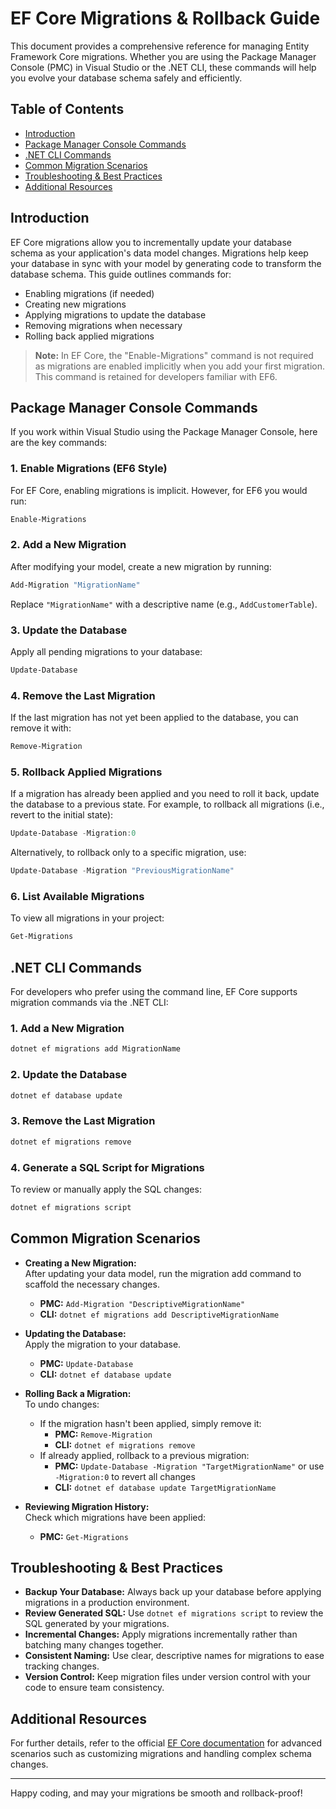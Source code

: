 ﻿# EF Core Migrations & Rollback Guide

This document provides a comprehensive reference for managing Entity Framework Core migrations. Whether you are using the Package Manager Console (PMC) in Visual Studio or the .NET CLI, these commands will help you evolve your database schema safely and efficiently.

## Table of Contents

- [Introduction](#introduction)
- [Package Manager Console Commands](#package-manager-console-commands)
- [.NET CLI Commands](#net-cli-commands)
- [Common Migration Scenarios](#common-migration-scenarios)
- [Troubleshooting & Best Practices](#troubleshooting--best-practices)
- [Additional Resources](#additional-resources)

## Introduction

EF Core migrations allow you to incrementally update your database schema as your application's data model changes. Migrations help keep your database in sync with your model by generating code to transform the database schema. This guide outlines commands for:
- Enabling migrations (if needed)
- Creating new migrations
- Applying migrations to update the database
- Removing migrations when necessary
- Rolling back applied migrations

> **Note:** In EF Core, the "Enable-Migrations" command is not required as migrations are enabled implicitly when you add your first migration. This command is retained for developers familiar with EF6.

## Package Manager Console Commands

If you work within Visual Studio using the Package Manager Console, here are the key commands:

### 1. Enable Migrations (EF6 Style)
For EF Core, enabling migrations is implicit. However, for EF6 you would run:
```powershell
Enable-Migrations
```

### 2. Add a New Migration
After modifying your model, create a new migration by running:
```powershell
Add-Migration "MigrationName"
```
Replace `"MigrationName"` with a descriptive name (e.g., `AddCustomerTable`).

### 3. Update the Database
Apply all pending migrations to your database:
```powershell
Update-Database
```

### 4. Remove the Last Migration
If the last migration has not yet been applied to the database, you can remove it with:
```powershell
Remove-Migration
```

### 5. Rollback Applied Migrations
If a migration has already been applied and you need to roll it back, update the database to a previous state. For example, to rollback all migrations (i.e., revert to the initial state):
```powershell
Update-Database -Migration:0
```
Alternatively, to rollback only to a specific migration, use:
```powershell
Update-Database -Migration "PreviousMigrationName"
```

### 6. List Available Migrations
To view all migrations in your project:
```powershell
Get-Migrations
```

## .NET CLI Commands

For developers who prefer using the command line, EF Core supports migration commands via the .NET CLI:

### 1. Add a New Migration
```bash
dotnet ef migrations add MigrationName
```

### 2. Update the Database
```bash
dotnet ef database update
```

### 3. Remove the Last Migration
```bash
dotnet ef migrations remove
```

### 4. Generate a SQL Script for Migrations
To review or manually apply the SQL changes:
```bash
dotnet ef migrations script
```

## Common Migration Scenarios

- **Creating a New Migration:**  
  After updating your data model, run the migration add command to scaffold the necessary changes.
  - **PMC:** `Add-Migration "DescriptiveMigrationName"`
  - **CLI:** `dotnet ef migrations add DescriptiveMigrationName`

- **Updating the Database:**  
  Apply the migration to your database.
  - **PMC:** `Update-Database`
  - **CLI:** `dotnet ef database update`

- **Rolling Back a Migration:**  
  To undo changes:
  - If the migration hasn't been applied, simply remove it:
    - **PMC:** `Remove-Migration`
    - **CLI:** `dotnet ef migrations remove`
  - If already applied, rollback to a previous migration:
    - **PMC:** `Update-Database -Migration "TargetMigrationName"` or use `-Migration:0` to revert all changes
    - **CLI:** `dotnet ef database update TargetMigrationName`

- **Reviewing Migration History:**  
  Check which migrations have been applied:
  - **PMC:** `Get-Migrations`

## Troubleshooting & Best Practices

- **Backup Your Database:** Always back up your database before applying migrations in a production environment.
- **Review Generated SQL:** Use `dotnet ef migrations script` to review the SQL generated by your migrations.
- **Incremental Changes:** Apply migrations incrementally rather than batching many changes together.
- **Consistent Naming:** Use clear, descriptive names for migrations to ease tracking changes.
- **Version Control:** Keep migration files under version control with your code to ensure team consistency.

## Additional Resources

For further details, refer to the official [EF Core documentation](https://docs.microsoft.com/en-us/ef/core/managing-schemas/migrations/) for advanced scenarios such as customizing migrations and handling complex schema changes.

---

Happy coding, and may your migrations be smooth and rollback-proof!
